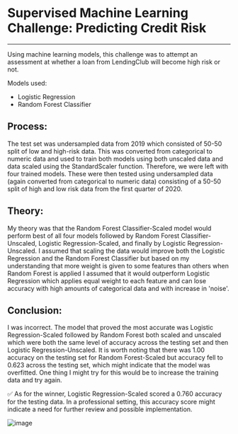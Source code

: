 # Supervised Machine Learning Challenge: Predicting Credit Risk
<hr>

Using machine learning models, this challenge was to attempt an assessment at whether a loan from LendingClub will become high risk or not. 

Models used:

* Logistic Regression
* Random Forest Classifier


## Process:

The test set was undersampled data from 2019 which consisted of 50-50 split of low and high-risk data. This was converted from categorical to numeric data and used to train both models using both unscaled data and data scaled using the StandardScaler function. Therefore, we were left with four trained models. These were then tested using undersampled data (again converted from categorical to numeric data) consisting of a 50-50 split of high and low risk data from the first quarter of 2020. 


## Theory:

My theory was that the Random Forest Classifier-Scaled model would perform best of all four models followed by Random Forest Classifier-Unscaled, Logistic Regression-Scaled, and finally by Logistic Regression-Unscaled. I assumed that scaling the data would improve both the Logistic Regression and the Random Forest Classifier but based on my understanding that more weight is given to some features than others when Random Forest is applied I assumed that it would outperform Logistic Regression which applies equal weight to each feature and can lose accuracy with high amounts of categorical data and with increase in 'noise'.

## Conclusion:  

I was incorrect. The model that proved the most accurate was Logistic Regression-Scaled followed by Random Forest both scaled and unscaled which were both the same level of accuracy across the testing set and then Logistic Regression-Unscaled. It is worth noting that there was 1.00 accuracy on the testing set for Random Forest-Scaled but accuracy fell to 0.623 across the testing set, which might indicate that the model was overfitted. One thing I might try for this would be to increase the training data and try again. 

✅ As for the winner, Logistic Regression-Scaled scored a 0.760 accuracy for the testing data. In a professional setting, this accuracy score might indicate a need for further review and possible implementation. 


![image](https://user-images.githubusercontent.com/83737584/140003154-041fa09f-256a-404d-8d74-f5420d370876.png)


